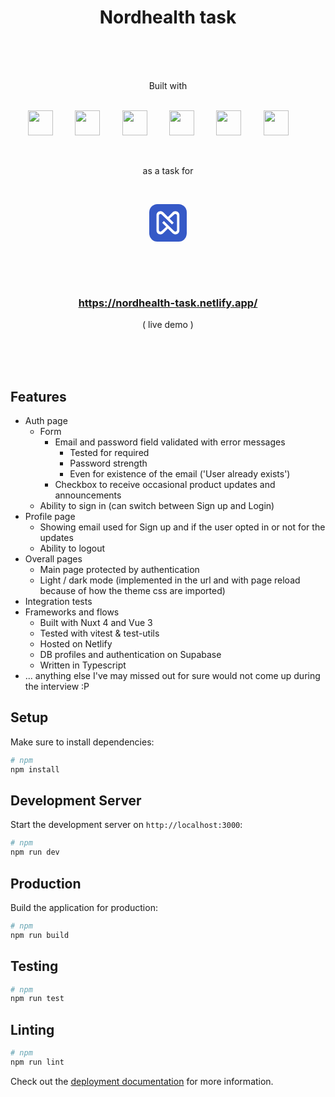 <h1 align="center">Nordhealth task</h1>
<br/><br/><br/>

<p align="center">Built with
<br/><br/>
<p align="center">
<a href="https://nuxt.com/" target="_blank" alt="Nuxt"><img width="40" src="https://nuxt.com/assets/design-kit/icon-green.svg" /></a>&nbsp;&nbsp;&nbsp;&nbsp;&nbsp;&nbsp;&nbsp;&nbsp;
<a href="https://vuejs.org/" target="_blank" alt="Vue" height="40" width="40"><img width="40" src="https://vuejs.org/images/logo.png"></a>&nbsp;&nbsp;&nbsp;&nbsp;&nbsp;&nbsp;&nbsp;&nbsp;
<a href="https://supabase.com/" target="_blank" alt="Supabase"><img height="40" src="https://cdn.prod.website-files.com/66842e04d18971242a294872/669e87d174d190a8ba60b861_supabase-TAiY.png"/></a>&nbsp;&nbsp;&nbsp;&nbsp;&nbsp;&nbsp;&nbsp;&nbsp;
<a href="https://www.typescriptlang.org/" target="_blank" alt="Typescript"><img width="40" src="https://upload.wikimedia.org/wikipedia/commons/thumb/4/4c/Typescript_logo_2020.svg/1200px-Typescript_logo_2020.svg.png" /></a>&nbsp;&nbsp;&nbsp;&nbsp;&nbsp;&nbsp;&nbsp;&nbsp;
<a href="https://vitest.dev/" target="_blank" alt="Vitest"><img height="40" src="https://vitest.dev/logo.svg" /></a>&nbsp;&nbsp;&nbsp;&nbsp;&nbsp;&nbsp;&nbsp;&nbsp;
<a href="https://www.netlify.com/" target="_blank" alt="Netlify"><img height="40" src="https://logosandtypes.com/wp-content/uploads/2023/03/netlify.svg" /></a>&nbsp;&nbsp;&nbsp;&nbsp;&nbsp;&nbsp;&nbsp;&nbsp;
</p>

<br/>

<p align="center">as a task for</p>

<br/>

<p align="center">
<a href="https://www.storyblok.com/" target="_blank" alt="Storyblok"><svg class="n-logomark" fill="none" height="60" viewBox="0 0 150 150" width="60" xmlns="http://www.w3.org/2000/svg"><rect fill="rgb(53, 89, 199)" height="150" rx="33" width="150"></rect><g fill="white"><path d="m104.46 121.081c-4.137 0-8.0751-1.591-11.0187-4.535l-.0795-.079c-.0796-.04-.1194-.12-.1989-.16l-41.4886-41.9257 6.7623-6.7623 41.409 40.255.0796.08c.0798.04.1188.119.1988.199 1.154 1.154 2.705 1.83 4.336 1.83 3.381 0 6.563-2.785 6.563-6.245v-58.355c0-3.4607-3.142-6.2451-6.563-6.2451-1.551 0-3.103.6364-4.256 1.7502l-.12.1193-19.5706 17.9798-6.7622-6.7623 19.3719-19.372c.0398-.0397.0796-.1193.1591-.1591 2.9834-2.9833 7.0408-4.6938 11.1778-4.6938 8.592 0 15.991 6.9612 16.11 15.5532v62.0138c-.159 8.592-7.558 15.514-16.11 15.514z"></path><path d="m44.7124 28c4.1369 0 8.0749 1.5911 11.0185 4.5347l.0795.0796c.0796.0397.1194.1193.1989.1591l41.8864 41.5283-6.7623 6.7623-41.8068-39.8577-.0795-.0795c-.0796-.0398-.1194-.1194-.1989-.1989-1.1536-1.1536-2.7049-1.8298-4.3358-1.8298-3.3812 0-6.1657 2.7845-6.1657 6.2452v58.3547c0 3.46 2.7447 6.245 6.1657 6.245 1.5513 0 3.1026-.636 4.2562-1.75l.1193-.12 19.5709-17.9793 6.7623 6.7622-19.372 19.3721c-.0398.04-.0795.119-.1591.159-2.9833 2.983-7.0407 4.694-11.1776 4.694-8.5921 0-15.5931-6.961-15.7124-15.553v-62.0145c.1591-8.5921 7.1601-15.5135 15.7124-15.5135z"></path></g></svg></a>
</p>
<br/><br/><br/>

<h3 align="center">
  <a href="https://nordhealth-task.netlify.app/" target="_blank" alt="Nordhealth task">https://nordhealth-task.netlify.app/</a>
</h3>
<p align="center">( live demo )</p>
<br/><br/><br/>

## Features

* Auth page
  * Form
    * Email and password field validated with error messages
      * Tested for required
      * Password strength
      * Even for existence of the email ('User already exists')
    * Checkbox to receive occasional product updates and announcements
  * Ability to sign in (can switch between Sign up and Login)
* Profile page
  * Showing email used for Sign up and if the user opted in or not for the updates
  * Ability to logout
* Overall pages
  * Main page protected by authentication
  * Light / dark mode (implemented in the url and with page reload because of how the theme css are imported)
* Integration tests
* Frameworks and flows
  * Built with Nuxt 4 and Vue 3
  * Tested with vitest & test-utils
  * Hosted on Netlify
  * DB profiles and authentication on Supabase
  * Written in Typescript
* ... anything else I've may missed out for sure would not come up during the interview :P


## Setup

Make sure to install dependencies:

```bash
# npm
npm install
```

## Development Server

Start the development server on `http://localhost:3000`:

```bash
# npm
npm run dev
```

## Production

Build the application for production:

```bash
# npm
npm run build
```

## Testing

```bash
# npm
npm run test
```

## Linting

```bash
# npm
npm run lint
```

Check out the [deployment documentation](https://nuxt.com/docs/getting-started/deployment) for more information.
